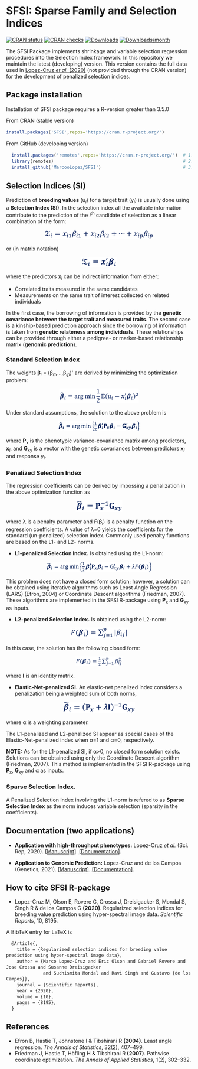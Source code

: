 # SFSI: Sparse Family and Selection Indices

[![CRAN status](https://www.r-pkg.org/badges/version/SFSI?color=green)](https://CRAN.R-project.org/package=SFSI)
[![CRAN checks](https://cranchecks.info/badges/worst/SFSI)](https://cran.r-project.org/web/checks/check_results_SFSI.html)
[![Downloads](https://cranlogs.r-pkg.org/badges/grand-total/SFSI)](http://www.r-pkg.org/pkg/SFSI)
[![Downloads/month](http://cranlogs.r-pkg.org/badges/SFSI?color=blue)](http://www.r-pkg.org/pkg/SFSI)

The SFSI Package implements shrinkage and variable selection regression procedures into the Selection Index framework. In this repository we maintain the latest (developing) version. This version contains the full data used in [Lopez-Cruz *et al.* (2020)](https://www.nature.com/articles/s41598-020-65011-2) (not provided through the CRAN version) for the development of penalized selection indices.

## Package installation

Installation of SFSI package requires a R-version greater than 3.5.0

From CRAN (stable version)
```r
install.packages('SFSI',repos='https://cran.r-project.org/')
```

From GitHub (developing version)
```r
  install.packages('remotes',repos='https://cran.r-project.org/')  # 1. install remotes
  library(remotes)                                                 # 2. load the library
  install_github('MarcooLopez/SFSI')                               # 3. install SFSI from GitHub
```

## Selection Indices (SI)

Prediction of **breeding values** (u<sub><i>i</i></sub>) for a target trait (y<sub><i>i</i></sub>) is usually done using a **Selection Index (SI)**.
In the selection index all the available information contribute to the prediction of the *i*<sup>th</sup> candidate of selection as a linear combination of the form:

<p align="center">
<img src="https://github.com/MarcooLopez/SFSI/blob/master/vignettes/Img1.png" height="26"/>
</p>

or (in matrix notation)

<p align="center">
<img src="https://github.com/MarcooLopez/SFSI/blob/master/vignettes/Img2.png" height="27"/>
</p>

where the predictors <b>x</b><sub><i>i</i></sub> can be indirect information from either:

- Correlated traits measured in the same candidates
- Measurements on the same trait of interest collected on related individuals

In the first case, the borrowing of information is provided by the **genetic covariance between the target trait and measured traits**. The second case is a kinship-based prediction approach since the borrowing of information is taken from **genetic relateness among individuals**. These relationships can be provided through either a pedigree- or marker-based relationship matrix (**genomic prediction**).

### Standard Selection Index

The weights <b>&beta;</b><sub><i>i</i></sub> = (&beta;<sub><i>i1</i></sub>,...,&beta;<sub><i>ip</i></sub>)'
are derived by minimizing the optimization problem:

<p align="center">
<img src="https://github.com/MarcooLopez/SFSI/blob/master/vignettes/Img3.png" height="40"/>
</p>

Under standard assumptions, the solution to the above problem is

<p align="center">
<img src="https://github.com/MarcooLopez/SFSI/blob/master/vignettes/Img4.png" height="28"/>
</p>

where <b>P</b><sub>x</sub> is the phenotypic variance-covariance matrix among predictors, <b>x</b><sub><i>i</i></sub>, and <b>G</b><sub>xy</sub> is a vector with the genetic covariances between predictors <b>x</b><sub><i>i</i></sub> and response y<sub><i>i</i></sub>.

### Penalized Selection Index
The regression coefficients can be derived by impossing a penalization in the above optimization function as

<p align="center">
<img src="https://github.com/MarcooLopez/SFSI/blob/master/vignettes/Img5.png" height="32"/>
</p>

where &lambda; is a penalty parameter and <i>F</i>(<b>&beta;</b><sub><i>i</i></sub>)
is a penalty function on the regression coefficients. A value of &lambda;=0 yields the coefficients for the standard (un-penalized) selection index. Commonly used penalty functions are based on the L1- and L2- norms.

* **L1-penalized Selection Index.** Is obtained using the L1-norm:

<p align="center">
<img src="https://github.com/MarcooLopez/SFSI/blob/master/vignettes/Img6.png" height="28"/>
</p>

This problem does not have a closed form solution; however, a solution can be obtained using iterative algorithms such as Least Angle Regression (LARS) (Efron, 2004) or Coordinate Descent algorithms (Friedman, 2007). These algorithms are implemented in the SFSI R-package using <b>P</b><sub>x</sub> and <b>G</b><sub>xy</sub> as inputs.

* **L2-penalized Selection Index.** Is obtained using the L2-norm:

<p align="center">
<img src="https://github.com/MarcooLopez/SFSI/blob/master/vignettes/Img7.png" height="30"/>
</p>

In this case, the solution has the following closed form:

<p align="center">
<img src="https://github.com/MarcooLopez/SFSI/blob/master/vignettes/Img8.png" height="27"/>
</p>

where <b>I</b> is an identity matrix.

* **Elastic-Net-penalized SI.** An elastic-net penalized index considers a penalization being a weighted sum of both norms,

<p align="center">
<img src="https://github.com/MarcooLopez/SFSI/blob/master/vignettes/Img9.png" height="30"/>
</p>

where &alpha; is a weighting parameter.

The L1-penalized and L2-penalized SI appear as special cases of the Elastic-Net-penalized index when &alpha;=1 and &alpha;=0, respectively.

**NOTE:** As for the L1-penalized SI, if &alpha;>0, no closed form solution exists. Solutions can be obtained using only the Coordinate Descent algorithm (Friedman, 2007). This method is implemented in the SFSI R-package using <b>P</b><sub>x</sub>, <b>G</b><sub>xy</sub> and &alpha; as inputs.

### Sparse Selection Index.
A Penalized Selection Index involving the L1-norm is refered to as **Sparse Selection Index** as the norm induces variable selection (sparsity in the coefficients).


## Documentation (two applications)
* **Application with high-throughput phenotypes:**
Lopez-Cruz *et al.* (Sci. Rep, 2020). 
[[Manuscript]](https://www.nature.com/articles/s41598-020-65011-2).
[[Documentation]](http://htmlpreview.github.io/?https://github.com/MarcooLopez/SFSI/blob/master/inst/doc/PSI-documentation.html).

* **Application to Genomic Prediction:**
Lopez-Cruz and de los Campos (Genetics, 2021).
[[Manuscript]](https://doi.org/10.1093/genetics/iyab030).
[[Documentation]](http://htmlpreview.github.io/?https://github.com/MarcooLopez/SFSI/blob/master/inst/doc/SSI-documentation.html).

## How to cite SFSI R-package
* Lopez-Cruz M, Olson E, Rovere G, Crossa J, Dreisigacker S, Mondal S, Singh R & de los Campos G **(2020)**. Regularized selection indices for breeding value prediction using hyper-spectral image data. *Scientific Reports*, 10, 8195.

A BibTeX entry for LaTeX is
```
  @Article{,
    title = {Regularized selection indices for breeding value prediction using hyper-spectral image data},
    author = {Marco Lopez-Cruz and Eric Olson and Gabriel Rovere and Jose Crossa and Susanne Dreisigacker
              and Suchismita Mondal and Ravi Singh and Gustavo {de los Campos}},
    journal = {Scientific Reports},
    year = {2020},
    volume = {10},
    pages = {8195},
  }
```

## References
* Efron B, Hastie T, Johnstone I & Tibshirani R **(2004)**. Least angle regression. *The Annals of Statistics*, 32(2), 407–499.
* Friedman J, Hastie T, Höfling H & Tibshirani R **(2007)**. Pathwise coordinate optimization. *The Annals of Applied Statistics*, 1(2), 302–332.
